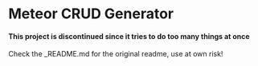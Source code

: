 Meteor CRUD Generator
=====================

#### This project is discontinued since it tries to do too many things at once

Check the _README.md for the original readme, use at own risk!
